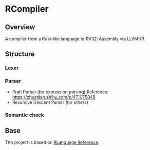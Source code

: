 # RCompiler

## Overview
A compiler from a Rust-like language to RV32I Assembly via LLVM-IR.

## Structure

### Lexer

### Parser
- Pratt Parser (for expression parsing)  Reference: https://zhuanlan.zhihu.com/p/471075848 
- Recursive Descent Parser (for others)

### Semantic check


## Base
The project is based on [RLanguage Reference](https://github.com/peterzheng98/RCompiler-Spec/).